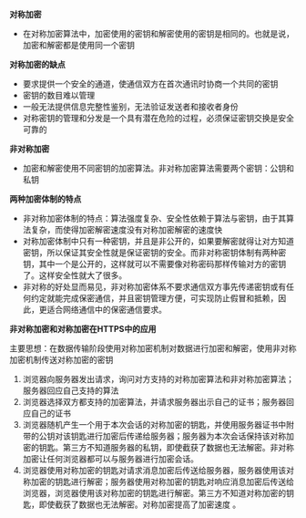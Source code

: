 **对称加密**

* 在对称加密算法中，加密使用的密钥和解密使用的密钥是相同的。也就是说，加密和解密都是使用同一个密钥

**对称加密的缺点**

* 要求提供一个安全的通道，使通信双方在首次通讯时协商一个共同的密钥
* 密钥的数目难以管理
* 一般无法提供信息完整性鉴别，无法验证发送者和接收者身份
* 对称密钥的管理和分发是一个具有潜在危险的过程，必须保证密钥交换是安全可靠的

**非对称加密**

* 加密和解密使用不同密钥的加密算法。非对称加密算法需要两个密钥：公钥和私钥

**两种加密体制的特点**

* 非对称加密体制的特点：算法强度复杂、安全性依赖于算法与密钥，由于其算法复杂，而使得加密解密速度没有对称加密解密的速度快
* 对称加密体制中只有一种密钥，并且是非公开的，如果要解密就得让对方知道密钥，所以保证其安全性就是保证密钥的安全。而非对称密钥体制有两种密钥，其中一个是公开的，这样就可以不需要像对称密码那样传输对方的密钥了。这样安全性就大了很多。
* 非对称的好处显而易见，非对称加密体系不要求通信双方事先传递密钥或有任何约定就能完成保密通信，并且密钥管理方便，可实现防止假冒和抵赖，因此，更适合网络通信中的保密通信要求。

**非对称加密和对称加密在HTTPS中的应用**

主要思想：在数据传输阶段使用对称加密机制对数据进行加密和解密，使用非对称加密机制传送对称加密的密钥

1. 浏览器向服务器发出请求，询问对方支持的对称加密算法和非对称加密算法；服务器回应自己支持的算法
2. 浏览器选择双方都支持的加密算法，并请求服务器出示自己的证书；服务器回应自己的证书
3. 浏览器随机产生一个用于本次会话的对称加密的钥匙，并使用服务器证书中附带的公钥对该钥匙进行加密后传递给服务器；服务器为本次会话保持该对称加密的钥匙。第三方不知道服务器的私钥，即使截获了数据也无法解密。非对称加密让任何浏览器都可以与服务器进行加密会话。
4. 浏览器使用对称加密的钥匙对请求消息加密后传送给服务器，服务器使用该对称加密的钥匙进行解密；服务器使用对称加密的钥匙对响应消息加密后传送给浏览器，浏览器使用该对称加密的钥匙进行解密。第三方不知道对称加密的钥匙，即使截获了数据也无法解密。对称加密提高了加密速度 。